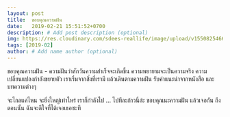 ```yaml
---
layout: post
title:  ขอบคุณความฝัน
date:   2019-02-21 15:51:52+0700
description: # Add post description (optional)
img: https://res.cloudinary.com/sdees-reallife/image/upload/v1550825466/IMG_20190221_092253698.jpg # Add image post (optional)
tags: [2019-02]
author: # Add name author (optional)
---
```

ขอบคุณความฝัน - ความฝันว่าสักวันความสำเร็จจะเกิดขึ้น ความพยายามจะเป็นความจริง ความเปลี่ยนแปลงกำลังขยายตัว เราเริ่มจากสิ่งที่เรามี แล้วเดินตามความฝัน รับคำแนะนำจากหนังสือ และบทความต่างๆ

จะไกลแค่ไหน จะยิ่งใหญ่เท่าไหร่ เราก็กำลังไป ... ไปทีละก้าวนี่ล่ะ ขอบคุณนะความฝัน แล้วเจอกัน ถึงตอนนั้น ฉันจะดีใจที่ได้เจอเธอซะที

